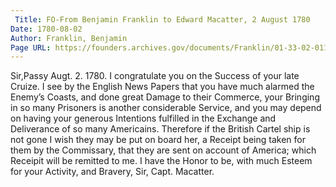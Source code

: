 ```yaml
---
 Title: FO-From Benjamin Franklin to Edward Macatter, 2 August 1780
Date: 1780-08-02
Author: Franklin, Benjamin
Page URL: https://founders.archives.gov/documents/Franklin/01-33-02-0110
---
```


Sir,Passy Augt. 2. 1780.
I congratulate you on the Success of your late Cruize. I see by the English News Papers that you have much alarmed the Enemy’s Coasts, and done great Damage to their Commerce, your Bringing in so many Prisoners is another considerable Service, and you may depend on having your generous Intentions fulfilled in the Exchange and Deliverance of so many Americains. Therefore if the British Cartel ship is not gone I wish they may be put on board her, a Receipt being taken for them by the Commissary, that they are sent on account of America; which Receipit will be remitted to me. I have the Honor to be, with much Esteem for your Activity, and Bravery, Sir,
Capt. Macatter.

